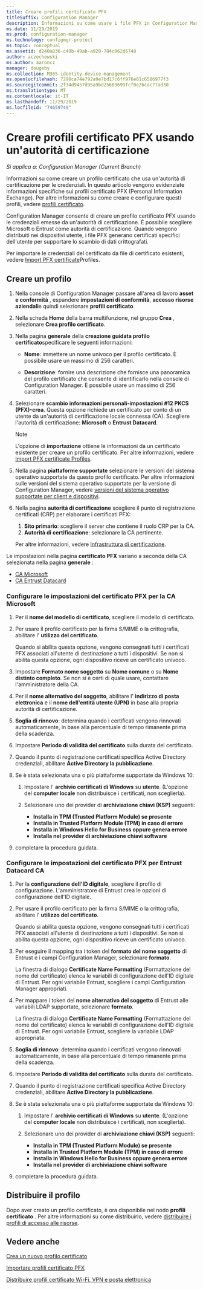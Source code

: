 ```yaml
---
title: Creare profili certificato PFX
titleSuffix: Configuration Manager
description: Informazioni su come usare i file PFX in Configuration Manager per generare certificati specifici dell'utente che supportano lo scambio di dati crittografati.
ms.date: 11/29/2019
ms.prod: configuration-manager
ms.technology: configmgr-protect
ms.topic: conceptual
ms.assetid: d240a836-c49b-49ab-a920-784c062d6748
author: aczechowski
ms.author: aaroncz
manager: dougeby
ms.collection: M365-identity-device-management
ms.openlocfilehash: 7290ca74e792a9e7bd17c6ff976e81c6586977f3
ms.sourcegitcommit: 2f34d9457d95a9bd25603699fcf0e26cac77ad30
ms.translationtype: MT
ms.contentlocale: it-IT
ms.lasthandoff: 11/29/2019
ms.locfileid: "74659749"
---
```

# <a name="create-pfx-certificate-profiles-using-a-certificate-authority"></a>Creare profili certificato PFX usando un'autorità di certificazione

*Si applica a: Configuration Manager (Current Branch)*

Informazioni su come creare un profilo certificato che usa un'autorità di certificazione per le credenziali. In questo articolo vengono evidenziate informazioni specifiche sui profili certificato PFX (Personal Information Exchange). Per altre informazioni su come creare e configurare questi profili, vedere [profili certificato](/configmgr/protect/deploy-use/introduction-to-certificate-profiles).

Configuration Manager consente di creare un profilo certificato PFX usando le credenziali emesse da un'autorità di certificazione. È possibile scegliere Microsoft o Entrust come autorità di certificazione. Quando vengono distribuiti nei dispositivi utente, i file PFX generano certificati specifici dell'utente per supportare lo scambio di dati crittografati.

Per importare le credenziali del certificato da file di certificato esistenti, vedere [Import PFX certificate](/configmgr/mdm/deploy-use/import-pfx-certificate-profiles)Profiles.

## <a name="create-a-profile"></a>Creare un profilo  

1. Nella console di Configuration Manager passare all'area di lavoro **asset e conformità** , espandere **impostazioni di conformità**, **accesso risorse aziendali**e quindi selezionare **profili certificato**.

1. Nella scheda **Home** della barra multifunzione, nel gruppo **Crea** , selezionare **Crea profilo certificato**.

1. Nella pagina **generale** della **creazione guidata profilo certificato**specificare le seguenti informazioni:  

    - **Nome**: immettere un nome univoco per il profilo certificato. È possibile usare un massimo di 256 caratteri.  

    - **Descrizione**: fornire una descrizione che fornisce una panoramica del profilo certificato che consente di identificarlo nella console di Configuration Manager. È possibile usare un massimo di 256 caratteri.  

1. Selezionare **scambio informazioni personali-impostazioni #12 PKCS (PFX)-crea**. Questa opzione richiede un certificato per conto di un utente da un'autorità di certificazione locale connessa (CA). Scegliere l'autorità di certificazione: **Microsoft** o **Entrust Datacard**.

    > [!NOTE]
    > L'opzione di **importazione** ottiene le informazioni da un certificato esistente per creare un profilo certificato. Per altre informazioni, vedere [Import PFX certificate Profiles](/configmgr/mdm/deploy-use/import-pfx-certificate-profiles).

1. Nella pagina **piattaforme supportate** selezionare le versioni del sistema operativo supportate da questo profilo certificato. Per altre informazioni sulle versioni del sistema operativo supportate per la versione di Configuration Manager, vedere [versioni del sistema operativo supportate per client e dispositivi](/configmgr/core/plan-design/configs/supported-operating-systems-for-clients-and-devices).

1. Nella pagina **autorità di certificazione** scegliere il punto di registrazione certificati (CRP) per elaborare i certificati PFX:

    1. **Sito primario**: scegliere il server che contiene il ruolo CRP per la CA.
    1. **Autorità di certificazione**: selezionare la CA pertinente.

    Per altre informazioni, vedere [Infrastruttura di certificazione](/configmgr/protect/deploy-use/certificate-infrastructure).

Le impostazioni nella pagina **certificato PFX** variano a seconda della CA selezionata nella pagina **generale** :

- [CA Microsoft](#bkmk_microsoft)
- [CA Entrust Datacard](#bkmk_entrust)

### <a name="bkmk_microsoft"></a>Configurare le impostazioni del **certificato PFX** per la CA Microsoft

1. Per il **nome del modello di certificato**, scegliere il modello di certificato.

1. Per usare il profilo certificato per la firma S/MIME o la crittografia, abilitare l' **utilizzo del certificato**.

    Quando si abilita questa opzione, vengono consegnati tutti i certificati PFX associati all'utente di destinazione a tutti i dispositivi. Se non si abilita questa opzione, ogni dispositivo riceve un certificato univoco.  

1. Impostare **Formato nome soggetto** su **Nome comune** o su **Nome distinto completo**. Se non si è certi di quale usare, contattare l'amministratore della CA.

1. Per il **nome alternativo del soggetto**, abilitare l' **indirizzo di posta elettronica** e il **nome dell'entità utente (UPN)** in base alla propria autorità di certificazione.

1. **Soglia di rinnovo**: determina quando i certificati vengono rinnovati automaticamente, in base alla percentuale di tempo rimanente prima della scadenza.

1. Impostare **Periodo di validità del certificato** sulla durata del certificato.

1. Quando il punto di registrazione certificati specifica Active Directory credenziali, abilitare **Active Directory la pubblicazione**.

1. Se è stata selezionata una o più piattaforme supportate da Windows 10:

    1. Impostare l' **archivio certificati di Windows** su **utente**. (L'opzione del **computer locale** non distribuisce i certificati, non sceglierla).

    1. Selezionare uno dei provider di **archiviazione chiavi (KSP)** seguenti:

        - **Installa in TPM (Trusted Platform Module) se presente**  
        - **Installa in Trusted Platform Module (TPM) in caso di errore**
        - **Installa in Windows Hello for Business oppure genera errore**
        - **Installa nel provider di archiviazione chiavi software**

1. completare la procedura guidata.

### <a name="bkmk_entrust"></a>Configurare le impostazioni del **certificato PFX** per Entrust Datacard CA

1. Per la **configurazione dell'ID digitale**, scegliere il profilo di configurazione. L'amministratore di Entrust crea le opzioni di configurazione dell'ID digitale.

1. Per usare il profilo certificato per la firma S/MIME o la crittografia, abilitare l' **utilizzo del certificato**.

    Quando si abilita questa opzione, vengono consegnati tutti i certificati PFX associati all'utente di destinazione a tutti i dispositivi. Se non si abilita questa opzione, ogni dispositivo riceve un certificato univoco.  

1. Per eseguire il mapping tra i token del **formato del nome soggetto** di Entrust e i campi Configuration Manager, selezionare **formato**.

    La finestra di dialogo **Certificate Name Formatting** (Formattazione del nome del certificato) elenca le variabili di configurazione dell'ID digitale di Entrust. Per ogni variabile Entrust, scegliere i campi Configuration Manager appropriati.

1. Per mappare i token del **nome alternativo del soggetto** di Entrust alle variabili LDAP supportate, selezionare **formato**.

    La finestra di dialogo **Certificate Name Formatting** (Formattazione del nome del certificato) elenca le variabili di configurazione dell'ID digitale di Entrust. Per ogni variabile Entrust, scegliere la variabile LDAP appropriata.

1. **Soglia di rinnovo**: determina quando i certificati vengono rinnovati automaticamente, in base alla percentuale di tempo rimanente prima della scadenza.

1. Impostare **Periodo di validità del certificato** sulla durata del certificato.

1. Quando il punto di registrazione certificati specifica Active Directory credenziali, abilitare **Active Directory la pubblicazione**.

1. Se è stata selezionata una o più piattaforme supportate da Windows 10:

    1. Impostare l' **archivio certificati di Windows** su **utente**. (L'opzione del **computer locale** non distribuisce i certificati, non sceglierla).

    1. Selezionare uno dei provider di **archiviazione chiavi (KSP)** seguenti:

        - **Installa in TPM (Trusted Platform Module) se presente**  
        - **Installa in Trusted Platform Module (TPM) in caso di errore**
        - **Installa in Windows Hello for Business oppure genera errore**
        - **Installa nel provider di archiviazione chiavi software**

1. completare la procedura guidata.

## <a name="deploy-the-profile"></a>Distribuire il profilo

Dopo aver creato un profilo certificato, è ora disponibile nel nodo **profili certificato** . Per altre informazioni su come distribuirlo, vedere [distribuire i profili di accesso alle risorse](/configmgr/protect/deploy-use/deploy-wifi-vpn-email-cert-profiles).

## <a name="see-also"></a>Vedere anche

[Crea un nuovo profilo certificato](/configmgr/protect/deploy-use/create-certificate-profiles)

[Importare profili certificato PFX](/configmgr/mdm/deploy-use/import-pfx-certificate-profiles)

[Distribuire profili certificato Wi-Fi, VPN e posta elettronica](/configmgr/protect/deploy-use/deploy-wifi-vpn-email-cert-profiles)
